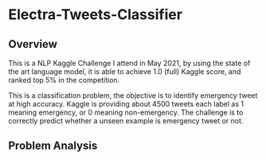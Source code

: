 # Electra-Tweets-Classifier

## Overview

This is a NLP Kaggle Challenge I attend in May 2021, by using the state of the art language model, it is able to achieve 1.0 (full) Kaggle score, and ranked top 5% in the competition.

This is a classification problem, the objective is to identify emergency tweet at high accuracy. Kaggle is providing about 4500 tweets each label as 1 meaning emergency, or 0 meaning non-emergency. The challenge is to correctly predict whether a unseen example is emergency tweet or not.

## Problem Analysis

